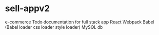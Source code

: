 # sell-appv2
e-commerce
Todo  documentation for full stack app
React 
Webpack
Babel (Babel loader css loader style loader)
MySQL db

